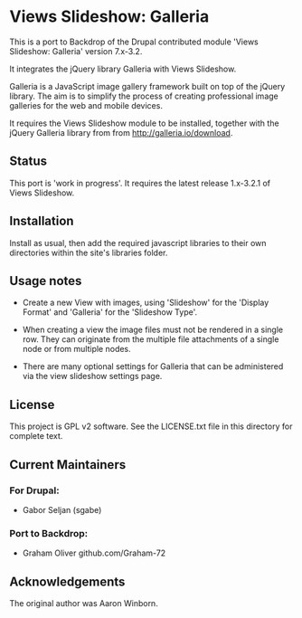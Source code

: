 # Views Slideshow: Galleria

This is a port to Backdrop of the Drupal contributed module 
'Views Slideshow: Galleria' version 7.x-3.2.

It integrates the jQuery library Galleria with Views Slideshow.

Galleria is a JavaScript image gallery framework built on top
of the jQuery library. The aim is to simplify the process of 
creating professional image galleries for the web and mobile devices.

It requires the Views Slideshow module to be installed, together with the
jQuery Galleria library from from http://galleria.io/download.


## Status
This port is 'work in progress'. 
It requires the latest release 1.x-3.2.1 of Views Slideshow.

## Installation

Install as usual, then add the required javascript libraries to their own 
directories within the site's libraries folder.

## Usage notes

+ Create a new View with images, using 'Slideshow' for the 'Display Format' 
  and 'Galleria' for the 'Slideshow Type'.

+ When creating a view the image files must not be rendered in a single row.
  They can originate from the multiple file attachments of a single node or
  from multiple nodes.
  
+ There are many optional settings for Galleria that can be administered via
  the view slideshow settings page.

## License

This project is GPL v2 software. See the LICENSE.txt file in this directory for complete text.
    
    
## Current Maintainers

### For Drupal:
+ Gabor Seljan (sgabe)

### Port to Backdrop:
+ Graham Oliver github.com/Graham-72

## Acknowledgements

The original author was Aaron Winborn.
